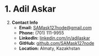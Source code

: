 # 1. Adil Askar

2. **Contact Info**  
   - **Email:** SAMask127node@gmail.com  
   - **Phone:** (701) 111-9955  
   - **LinkedIn:** [linkedin.com/in/adilaskar](https://linkedin.com/in/adilaskar)  
   - **GitHub:** [github.com/SAMask127node](https://github.com/SAMask127node)  
   - **Location:** Almaty, Kazakhstan  